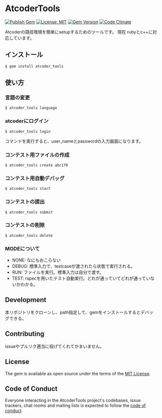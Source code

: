 # AtcoderTools
[![Publish Gem](https://github.com/aitaro/atcoder_tools/workflows/Publish%20Gem/badge.svg)](https://github.com/aitaro/atcoder_tools/actions?query=workflow%3A%22Publish+Gem%22)
[![License: MIT](https://img.shields.io/badge/License-MIT-yellow.svg)](https://opensource.org/licenses/MIT)
[![Gem Version](https://badge.fury.io/rb/atcoder_tools.svg)](https://badge.fury.io/rb/atcoder_tools)
[![Code Climate](https://codeclimate.com/github/aitaro/atcoder_tools.png)](https://codeclimate.com/github/sue445/atcoder_tools)

Atcoderの競技環境を簡単にsetupするためのツールです。
現在 rubyとc++に対応しています。

## インストール
```bash
$ gem install atcoder_tools
```

## 使い方
### 言語の変更
```
$ atcoder_tools language
```

### atcoderにログイン
```
$ atcoder_tools login
```
コマンドを実行すると、user_nameとpasswordの入力画面になります。

### コンテスト用ファイルの作成
```
$ atcoder_tools create abc170
```

### コンテスト用自動デバッグ
```
$ atcoder_tools start
```

### コンテストの提出
```
$ atcoder_tools submit
```

### コンテストの削除
```
$ atcoder_tools delete
```

### MODEについて
- NONE: なにもおこらない
- DEBUG: 標準入力で、testcaseが渡されたら状態で実行される。
- RUN: ファイルを実行。標準入力は自分で渡す。
- TEST: rspecを用いたテスト自動実行。どれが通っていてどれが通っていないかわかる。

## Development
本リポジトリをクローンし、path指定して、gemをインストールするとデバッグできる。

## Contributing
issueやプルリク適当に投げてくれてかまいません。

## License
The gem is available as open source under the terms of the [MIT License](https://opensource.org/licenses/MIT).

## Code of Conduct
Everyone interacting in the AtcoderTools project's codebases, issue trackers, chat rooms and mailing lists is expected to follow the [code of conduct](https://github.com/[USERNAME]/atcoder_tools/blob/master/CODE_OF_CONDUCT.md).
